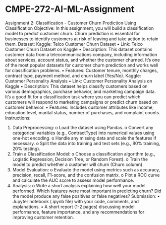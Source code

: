 # CMPE-272-AI-ML-Assignment


Assignment 2: Classification - Customer Churn Prediction Using Classification
Objective:
In this assignment, you will build a classification model to predict customer churn. Churn
prediction is essential for businesses to identify customers at risk of leaving and take action to
retain them.
Dataset:
Kaggle: Telco Customer Churn Dataset
• Link: Telco Customer Churn Dataset on Kaggle
• Description: This dataset contains customer data from a telecommunications company,
including information about services, account status, and whether the customer churned.
It’s one of the most popular datasets for customer churn prediction and works well for
classification problems.
• Features: Customer tenure, monthly charges, contract type, payment method, and churn
label (Yes/No).
Kaggle: Customer Personality Analysis
• Link: Customer Personality Analysis on Kaggle
• Description: This dataset helps classify customers based on various demographics,
purchase behavior, and marketing campaign data. It’s a good fit for a classification task
where you can predict which customers will respond to marketing campaigns or predict
churn based on customer behavior.
• Features: Includes customer attributes like income, education level, marital status,
number of purchases, and complaint counts.
Instructions:
1. Data Preprocessing:
o Load the dataset using Pandas.
o Convert any categorical variables (e.g., ContractType) into numerical values using
one-hot encoding.
o Handle any missing data and scale the features if necessary.
o Split the data into training and test sets (e.g., 80% training, 20% testing).
2. Train a Classification Model:
o Choose a classification algorithm (e.g., Logistic Regression, Decision Tree, or
Random Forest).
o Train the model to predict whether a customer will churn (Churn column).
3. Model Evaluation:
o Evaluate the model using metrics such as accuracy, precision, recall, F1-score,
and the confusion matrix.
o Plot a ROC curve and calculate the AUC score to assess model performance.
4. Analysis:
o Write a short analysis explaining how well your model performed. Which features
were most important in predicting churn? Did the model produce any false
positives or false negatives?
Submission:
• Jupyter notebook (.ipynb file) with your code, comments, and explanations.
• A short report (1-2 pages) discussing model performance, feature importance, and any
recommendations for improving customer retention.

